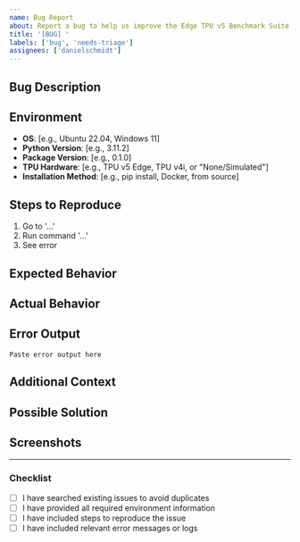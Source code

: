```yaml
---
name: Bug Report
about: Report a bug to help us improve the Edge TPU v5 Benchmark Suite
title: '[BUG] '
labels: ['bug', 'needs-triage']
assignees: ['danielschmidt']
---
```


## Bug Description
<!-- A clear and concise description of what the bug is. -->

## Environment
<!-- Please complete the following information -->
- **OS**: [e.g., Ubuntu 22.04, Windows 11]
- **Python Version**: [e.g., 3.11.2]
- **Package Version**: [e.g., 0.1.0]
- **TPU Hardware**: [e.g., TPU v5 Edge, TPU v4i, or "None/Simulated"]
- **Installation Method**: [e.g., pip install, Docker, from source]

## Steps to Reproduce
<!-- Steps to reproduce the behavior -->
1. Go to '...'
2. Run command '...'
3. See error

## Expected Behavior
<!-- A clear and concise description of what you expected to happen. -->

## Actual Behavior
<!-- A clear and concise description of what actually happened. -->

## Error Output
<!-- If applicable, add error messages, stack traces, or logs -->
```
Paste error output here
```

## Additional Context
<!-- Add any other context about the problem here -->

## Possible Solution
<!-- If you have ideas on how to fix the bug, please describe them -->

## Screenshots
<!-- If applicable, add screenshots to help explain your problem -->

---

### Checklist
- [ ] I have searched existing issues to avoid duplicates
- [ ] I have provided all required environment information
- [ ] I have included steps to reproduce the issue
- [ ] I have included relevant error messages or logs